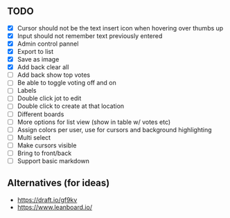 ## TODO

- [X] Cursor should not be the text insert icon when hovering over thumbs up
- [X] Input should not remember text previously entered
- [X] Admin control pannel
- [X] Export to list
- [X] Save as image
- [X] Add back clear all
- [ ] Add back show top votes
- [ ] Be able to toggle voting off and on
- [ ] Labels
- [ ] Double click jot to edit
- [ ] Double click to create at that location
- [ ] Different boards
- [ ] More options for list view (show in table w/ votes etc)
- [ ] Assign colors per user, use for cursors and background highlighting 
- [ ] Multi select
- [ ] Make cursors visible
- [ ] Bring to front/back
- [ ] Support basic markdown

## Alternatives (for ideas)

* https://draft.io/gf9kv
* https://www.leanboard.io/
